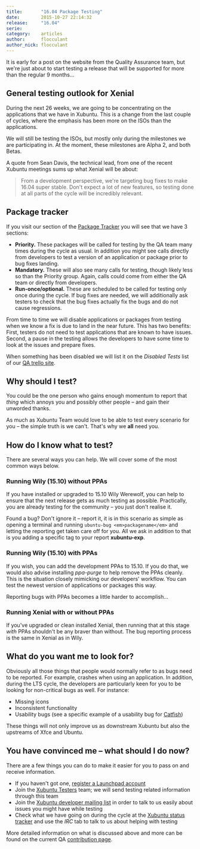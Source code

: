 ```yaml
---
title:       "16.04 Package Testing"
date:        2015-10-27 22:14:32
release:     "16.04"
serie:       
category:    articles
author:      flocculant
author_nick: flocculant
---
```


It is early for a post on the website from the Quality Assurance team, but we're just about to start testing a release that will be supported for more than the regular 9 months...

General testing outlook for Xenial
----------------------------------

During the next 26 weeks, we are going to be concentrating on the applications that we have in Xubuntu. This is a change from the last couple of cycles, where the emphasis has been more on the ISOs than the applications.

We will still be testing the ISOs, but mostly only during the milestones we are participating in. At the moment, these milestones are Alpha 2, and both Betas.

A quote from Sean Davis, the technical lead, from one of the recent Xubuntu meetings sums up what Xenial will be about:

> From a development perspective, we're targeting bug fixes to make 16.04 super stable. Don't expect a lot of new features, so testing done at all parts of the cycle will be incredibly relevant.

Package tracker
---------------

If you visit our section of the [Package Tracker](http://packages.qa.ubuntu.com/qatracker/milestones/350/builds/105268/testcases) you will see that we have 3 sections:

- **Priority.** These packages will be called for testing by the QA team many times during the cycle as usual. In addition you might see calls directly from developers to test a version of an application or package prior to bug fixes landing.
- **Mandatory.** These will also see many calls for testing, though likely less so than the Priority group. Again, calls could come from either the QA team or directly from developers.
- **Run-once/optional.** These are scheduled to be called for testing only once during the cycle. If bug fixes are needed, we will additionally ask testers to check that the bug fixes actually fix the bugs and do not cause regressions.

From time to time we will disable applications or packages from testing when we know a fix is due to land in the near future. This has two benefits: First, testers do not need to test applications that are known to have issues. Second, a pause in the testing allows the developers to have some time to look at the issues and prepare fixes.

When something has been disabled we will list it on the *Disabled Tests* list of our [QA trello site](https://trello.com/b/IV66JCHl/xubuntu-qa).

Why should I test?
------------------

You could be the one person who gains enough momentum to report that *thing* which annoys you and possibly other people – and gain their unworded thanks.

As much as Xubuntu Team would love to be able to test every scenario for you – the simple truth is we can't. That's why we **all** need you.

How do I know what to test?
---------------------------

There are several ways you can help. We will cover some of the most common ways below.

### Running Wily (15.10) without PPAs

If you have installed or upgraded to 15.10 Wily Werewolf, you can help to ensure that the next release gets as much testing as possible. Practically, you are already testing for the community – you just don't realise it.

Found a bug? Don't ignore it – report it, it is in this scenario as simple as opening a terminal and running `ubuntu-bug <em>packagename</em>` and letting the reporting get taken care off for you. All we ask in addition to that is you adding a specific tag to your report **xubuntu-exp**.

### Running Wily (15.10) with PPAs

If you wish, you can add the development PPAs to 15.10. If you do that, we would also advise installing *ppa-purge* to help remove the PPAs cleanly. This is the situation closely mimicking our developers' workflow. You can test the newest version of applications or packages this way.

Reporting bugs with PPAs becomes a little harder to accomplish...

### Running Xenial with or without PPAs

If you've upgraded or clean installed Xenial, then running that at this stage *with* PPAs shouldn't be any braver than without. The bug reporting process is the same in Xenial as in Wily.

What do you want me to look for?
--------------------------------

Obviously all those things that people would normally refer to as bugs need to be reported. For example, crashes when using an application. In addition, during the LTS cycle, the developers are particularly keen for you to be looking for non-critical bugs as well. For instance:

- Missing icons
- Inconsistent functionality
- Usability bugs (see a specific example of a usability bug for [Catfish](https://bugs.launchpad.net/ubuntu/+source/catfish/+bug/1508918))

These things will not only improve us as downstream Xubuntu but also the upstreams of Xfce and Ubuntu.

You have convinced me – what should I do now?
---------------------------------------------

There are a few things you can do to make it easier for you to pass on and receive information.

- If you haven't got one, [register a Launchpad account](https://launchpad.net/+login)
- Join the [Xubuntu Testers](https://launchpad.net/~xubuntu-testers) team; we will send testing related information through this team
- Join the [Xubuntu developer mailing list](https://lists.ubuntu.com/mailman/listinfo/xubuntu-devel) in order to talk to us easily about issues you might have while testing
- Check what we have going on during the cycle at the [Xubuntu status tracker](http://tracker.xubuntu.org/) and use the *IRC* tab to talk to us about helping with testing

More detailed information on what is discussed above and more can be found on the current QA [contribution page](http://xubuntu.org/contribute/qa).
